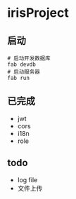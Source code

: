 # irisProject

## 启动

```shell
# 启动开发数据库
fab devdb
# 启动服务器
fab run
```

## 已完成
- jwt
- cors
- i18n
- role

## todo
- log file
- 文件上传  


